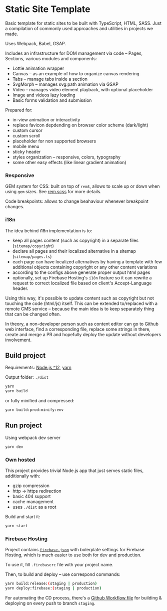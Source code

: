 # Static Site Template

Basic template for static sites to be built with TypeScript, HTML, SASS.
Just a compilation of commonly used approaches and utilities in projects we made.

Uses Webpack, Babel, GSAP.

Includes an infrastructure for DOM management via code – Pages, Sections, various modules and components:

* Lottie animation wrapper
* Canvas – as an example of how to organize canvas rendering
* Tabs – manage tabs inside a section
* SvgMorph – manages svg:path animation via GSAP
* Video – manages video element playback, with optional placeholder
* Image and videos lazy loading
* Basic forms validation and submission

Prepared for:
* in-view animation or interactivity
* replace favicon depdending on browser color scheme (dark/light)
* custom cursor
* custom scroll
* placeholder for non supported browsers
* mobile menu
* sticky header
* styles organization – responsive, colors, typography
* some other easy effects (like linear gradient animation)

### Responsive

GEM system for CSS: built on top of `rem`s, allows to scale up or down when using `gem` sizes. See [rem.scss](app/styles/common/rem.scss) for more details.

Code breakpoints: allows to change beahaviour whenever breakpoint changes.


### i18n

The idea behind i18n implementation is to:

* keep all pages content (such as copyright) in a separate files (`sitemap/copyright`)
* declare all pages and their localized alternative in a sitemap (`sitemap/pages.ts`)
* each page can have localized alternatives by having a template with few additional objects containing copyright or any other content variations
* according to the configs above generate proper output html pages
* optionally, set up Firebase Hosting's `i18n` feature so it can rewrite a request to correct localized file based on client's Accept-Language header.

Using this way, it's possible to update content such as copyright but not touching the code (html/js) itself. This can be extended to/replaced with a remote CMS service – because the main idea is to keep separately thing that can be changed often.

In theory, a non-developer person such as content editor can go to Github web interface, find a corresponding file, replace some strings in there, create and merge a PR and hopefully deploy the update without developers involvement.


## Build project

Requirements: [Node.js ^12](https://nodejs.org/), [yarn](https://classic.yarnpkg.com/lang/en/)

Output folder: `./dist`

```bash
yarn
yarn build
```

or fully minified and compressed:

```bash
yarn build:prod:minify:env
```

## Run project

Using webpack dev server

```bash
yarn dev
```

### Own hosted

This project provides trivial Node.js app that just serves static files, additionally with:

* gzip compression
* http -> https redirection
* basic 404 support
* cache management
* uses `./dist` as a root

Build and start it:

```bash
yarn start
```

### Firebase Hosting

Project contains [`firebase.json`](firebase.json) with bolerplate settings for Firebase Hosting, which is much easier to use both for dev and production.

To use it, fill `.firebaserc` file with your project name.

Then, to build and deploy – use correspond commands:

```bash
yarn build:release:(staging | production)
yarn deploy:firebase:(staging | production)
```

For automating the CD process, there's a [Github Workflow file](./.github/workflows/deploy-staging.yml) for building & deploying on every push to branch `staging`.
